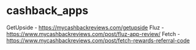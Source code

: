 # cashback_apps

GetUpside - https://mycashbackreviews.com/getupside
Fluz - https://www.mycashbackreviews.com/post/fluz-app-review/
Fetch - https://www.mycashbackreviews.com/post/fetch-rewards-referral-code
